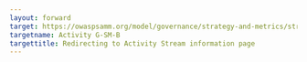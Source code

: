 ```yaml
---
layout: forward
target: https://owaspsamm.org/model/governance/strategy-and-metrics/stream-b/
targetname: Activity G-SM-B
targettitle: Redirecting to Activity Stream information page
---
```

